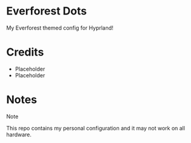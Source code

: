 # Everforest Dots

My Everforest themed config for Hyprland!

# Credits

- Placeholder
- Placeholder

# Notes

> [!NOTE]
> This repo contains my personal configuration and it may not work on all hardware.

